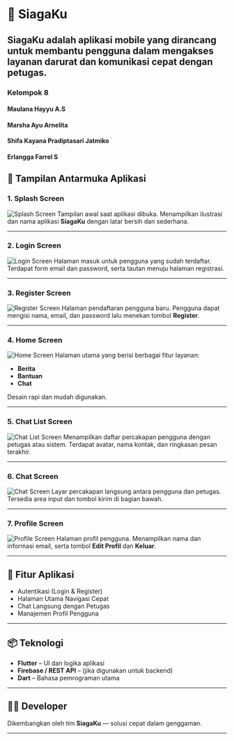 # 🚨 SiagaKu

**SiagaKu** adalah aplikasi mobile yang dirancang untuk membantu pengguna dalam mengakses layanan darurat dan komunikasi cepat dengan petugas.
---
### Kelompok 8
#### Maulana Hayyu A.S
#### Marsha Ayu Arnelita
#### Shifa Kayana Pradiptasari Jatmiko
#### Erlangga Farrel S


## 📱 Tampilan Antarmuka Aplikasi

### 1. Splash Screen
![Splash Screen](splash%20screen.jpeg)
Tampilan awal saat aplikasi dibuka. Menampilkan ilustrasi dan nama aplikasi **SiagaKu** dengan latar bersih dan sederhana.

---

### 2. Login Screen
![Login Screen](login_screen.jpeg)
Halaman masuk untuk pengguna yang sudah terdaftar. Terdapat form email dan password, serta tautan menuju halaman registrasi.

---

### 3. Register Screen
![Register Screen](register_screen.jpeg)
Halaman pendaftaran pengguna baru. Pengguna dapat mengisi nama, email, dan password lalu menekan tombol **Register**.

---

### 4. Home Screen
![Home Screen](home_screen.jpeg)
Halaman utama yang berisi berbagai fitur layanan:
- **Berita**
- **Bantuan**
- **Chat**
  
Desain rapi dan mudah digunakan.

---

### 5. Chat List Screen
![Chat List Screen](chat_list_screen.jpeg)
Menampilkan daftar percakapan pengguna dengan petugas atau sistem. Terdapat avatar, nama kontak, dan ringkasan pesan terakhir.

---

### 6. Chat Screen
![Chat Screen](chat_screen.jpeg)
Layar percakapan langsung antara pengguna dan petugas. Tersedia area input dan tombol kirim di bagian bawah.

---

### 7. Profile Screen
![Profile Screen](profile_screen.jpeg)
Halaman profil pengguna. Menampilkan nama dan informasi email, serta tombol **Edit Profil** dan **Keluar**.

---

## 🚀 Fitur Aplikasi

- Autentikasi (Login & Register)
- Halaman Utama Navigasi Cepat
- Chat Langsung dengan Petugas
- Manajemen Profil Pengguna

---

## 📦 Teknologi

- **Flutter** – UI dan logika aplikasi
- **Firebase / REST API** – (jika digunakan untuk backend)
- **Dart** – Bahasa pemrograman utama

---

## 👨‍💻 Developer

Dikembangkan oleh tim **SiagaKu** — solusi cepat dalam genggaman.

---


